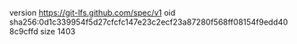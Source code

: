 version https://git-lfs.github.com/spec/v1
oid sha256:0d1c339954f5d27cfcfc147e23c2ecf23a87280f568ff08154f9edd408c9cffd
size 1403
